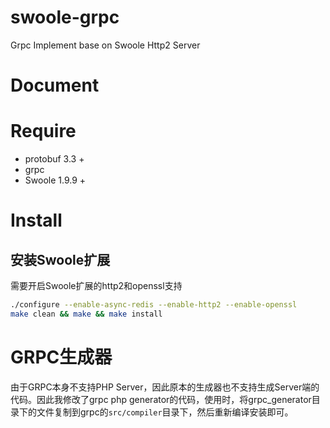 # swoole-grpc
Grpc Implement base on Swoole Http2 Server

# Document

# Require

* protobuf 3.3 +
* grpc 
* Swoole 1.9.9 +

# Install

## 安装Swoole扩展

需要开启Swoole扩展的http2和openssl支持

```bash
./configure --enable-async-redis --enable-http2 --enable-openssl
make clean && make && make install
```

# GRPC生成器

由于GRPC本身不支持PHP Server，因此原本的生成器也不支持生成Server端的代码。因此我修改了grpc php generator的代码，使用时，将grpc_generator目录下的文件复制到grpc的`src/compiler`目录下，然后重新编译安装即可。
